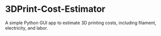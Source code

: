 # 3DPrint-Cost-Estimator
 A simple Python GUI app to estimate 3D printing costs, including filament, electricity, and labor.
